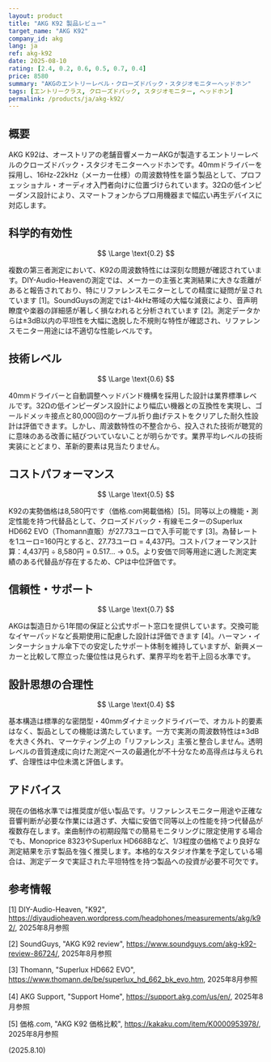 ```yaml
---
layout: product
title: "AKG K92 製品レビュー"
target_name: "AKG K92"
company_id: akg
lang: ja
ref: akg-k92
date: 2025-08-10
rating: [2.4, 0.2, 0.6, 0.5, 0.7, 0.4]
price: 8580
summary: "AKGのエントリーレベル・クローズドバック・スタジオモニターヘッドホン"
tags: [エントリークラス, クローズドバック, スタジオモニター, ヘッドホン]
permalink: /products/ja/akg-k92/
---
```

## 概要

AKG K92は、オーストリアの老舗音響メーカーAKGが製造するエントリーレベルのクローズドバック・スタジオモニターヘッドホンです。40mmドライバーを採用し、16Hz-22kHz（メーカー仕様）の周波数特性を謳う製品として、プロフェッショナル・オーディオ入門者向けに位置づけられています。32Ωの低インピーダンス設計により、スマートフォンからプロ用機器まで幅広い再生デバイスに対応します。

## 科学的有効性

$$ \Large \text{0.2} $$

複数の第三者測定において、K92の周波数特性には深刻な問題が確認されています。DIY-Audio-Heavenの測定では、メーカーの主張と実測結果に大きな乖離があると報告されており、特にリファレンスモニターとしての精度に疑問が呈されています [1]。SoundGuysの測定では1-4kHz帯域の大幅な減衰により、音声明瞭度や楽器の詳細感が著しく損なわれると分析されています [2]。測定データからは±3dB以内の平坦性を大幅に逸脱した不規則な特性が確認され、リファレンスモニター用途には不適切な性能レベルです。

## 技術レベル

$$ \Large \text{0.6} $$

40mmドライバーと自動調整ヘッドバンド機構を採用した設計は業界標準レベルです。32Ωの低インピーダンス設計により幅広い機器との互換性を実現し、ゴールドメッキ接点と80,000回のケーブル折り曲げテストをクリアした耐久性設計は評価できます。しかし、周波数特性の不整合から、投入された技術が聴覚的に意味のある改善に結びついていないことが明らかです。業界平均レベルの技術実装にとどまり、革新的要素は見当たりません。

## コストパフォーマンス

$$ \Large \text{0.5} $$

K92の実勢価格は8,580円です（価格.com掲載価格）[5]。同等以上の機能・測定性能を持つ代替品として、クローズドバック・有線モニターのSuperlux HD662 EVO（Thomann直販）が27.73ユーロで入手可能です [3]。為替レートを1ユーロ=160円とすると、27.73ユーロ = 4,437円。コストパフォーマンス計算：4,437円 ÷ 8,580円 = 0.517… → 0.5。より安価で同等用途に適した測定実績のある代替品が存在するため、CPは中位評価です。

## 信頼性・サポート

$$ \Large \text{0.7} $$

AKGは製造日から1年間の保証と公式サポート窓口を提供しています。交換可能なイヤーパッドなど長期使用に配慮した設計は評価できます [4]。ハーマン・インターナショナル傘下での安定したサポート体制を維持していますが、新興メーカーと比較して際立った優位性は見られず、業界平均を若干上回る水準です。

## 設計思想の合理性

$$ \Large \text{0.4} $$

基本構造は標準的な密閉型・40mmダイナミックドライバーで、オカルト的要素はなく、製品としての機能は満たしています。一方で実測の周波数特性は±3dBを大きく外れ、マーケティング上の「リファレンス」主張と整合しません。透明レベルの音質達成に向けた測定ベースの最適化が不十分なため高得点は与えられず、合理性は中位未満と評価します。

## アドバイス

現在の価格水準では推奨度が低い製品です。リファレンスモニター用途や正確な音響判断が必要な作業には適さず、大幅に安価で同等以上の性能を持つ代替品が複数存在します。楽曲制作の初期段階での簡易モニタリングに限定使用する場合でも、Monoprice 8323やSuperlux HD668Bなど、1/3程度の価格でより良好な測定結果を示す製品を強く推奨します。本格的なスタジオ作業を予定している場合は、測定データで実証された平坦特性を持つ製品への投資が必要不可欠です。

## 参考情報

[1] DIY-Audio-Heaven, "K92", https://diyaudioheaven.wordpress.com/headphones/measurements/akg/k92/, 2025年8月参照

[2] SoundGuys, "AKG K92 review", https://www.soundguys.com/akg-k92-review-86724/, 2025年8月参照

[3] Thomann, "Superlux HD662 EVO", https://www.thomann.de/be/superlux_hd_662_bk_evo.htm, 2025年8月参照

[4] AKG Support, "Support Home", https://support.akg.com/us/en/, 2025年8月参照

[5] 価格.com, "AKG K92 価格比較", https://kakaku.com/item/K0000953978/, 2025年8月参照

(2025.8.10)